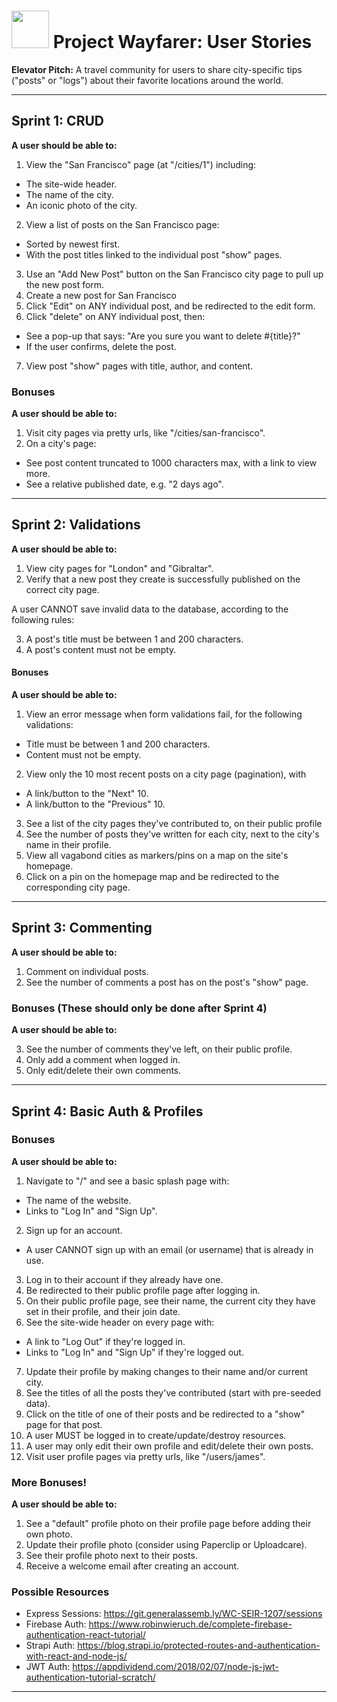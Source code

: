 # <img src="https://cloud.githubusercontent.com/assets/7833470/10899314/63829980-8188-11e5-8cdd-4ded5bcb6e36.png" height="60"> Project Wayfarer: User Stories

**Elevator Pitch:** A travel community for users to share city-specific tips ("posts" or "logs") about their favorite locations around the world.

---

## Sprint 1: CRUD

**A user should be able to:**

1. View the "San Francisco" page (at "/cities/1") including:
  * The site-wide header.
  * The name of the city.
  * An iconic photo of the city.
2. View a list of posts on the San Francisco page:
  * Sorted by newest first.
  * With the post titles linked to the individual post "show" pages.
3. Use an "Add New Post" button on the San Francisco city page to pull up the new post form.
4. Create a new post for San Francisco
5. Click "Edit" on ANY individual post, and be redirected to the edit form.
6. Click "delete" on ANY individual post, then:
  * See a pop-up that says: "Are you sure you want to delete #{title}?"
  * If the user confirms, delete the post.
7. View post "show" pages with title, author, and content.

### Bonuses

**A user should be able to:**

1. Visit city pages via pretty urls, like "/cities/san-francisco".
2. On a city's page:
  * See post content truncated to 1000 characters max, with a link to view more.
  * See a relative published date, e.g. "2 days ago".

---

## Sprint 2: Validations

**A user should be able to:**

1. View city pages for "London" and "Gibraltar".
2. Verify that a new post they create is successfully published on the correct city page.

A user CANNOT save invalid data to the database, according to the following rules:

3. A post's title must be between 1 and 200 characters.
4. A post's content must not be empty.

#### Bonuses

**A user should be able to:**

1. View an error message when form validations fail, for the following validations:
  * Title must be between 1 and 200 characters.
  * Content must not be empty.
2. View only the 10 most recent posts on a city page (pagination), with
  * A link/button to the "Next" 10.
  * A link/button to the "Previous" 10.
3. See a list of the city pages they've contributed to, on their public profile
4. See the number of posts they've written for each city, next to the city's name in their profile.
5. View all vagabond cities as markers/pins on a map on the site's homepage.
6. Click on a pin on the homepage map and be redirected to the corresponding city page.

---

## Sprint 3: Commenting

**A user should be able to:**

1. Comment on individual posts.
2. See the number of comments a post has on the post's "show" page.

### Bonuses (These should only be done after Sprint 4)

**A user should be able to:**

3. See the number of comments they've left, on their public profile.
4. Only add a comment when logged in.
5. Only edit/delete their own comments.

---

## Sprint 4: Basic Auth & Profiles

### Bonuses

**A user should be able to:**

1. Navigate to "/" and see a basic splash page with:
  * The name of the website.
  * Links to "Log In" and "Sign Up".
2. Sign up for an account.
  * A user CANNOT sign up with an email (or username) that is already in use.
3. Log in to their account if they already have one.
4. Be redirected to their public profile page after logging in.
5. On their public profile page, see their name, the current city they have set in their profile, and their join date.
6. See the site-wide header on every page with:
  * A link to "Log Out" if they're logged in.
  * Links to "Log In" and "Sign Up" if they're logged out.
7. Update their profile by making changes to their name and/or current city.
8. See the titles of all the posts they've contributed (start with pre-seeded data).
9. Click on the title of one of their posts and be redirected to a "show" page for that post.
10. A user MUST be logged in to create/update/destroy resources.
11. A user may only edit their own profile and edit/delete their own posts.
12. Visit user profile pages via pretty urls, like "/users/james".


### More Bonuses!

**A user should be able to:**

1. See a "default" profile photo on their profile page before adding their own photo.
2. Update their profile photo (consider using Paperclip or Uploadcare).
3. See their profile photo next to their posts.
4. Receive a welcome email after creating an account.


### Possible Resources
- Express Sessions: https://git.generalassemb.ly/WC-SEIR-1207/sessions
- Firebase Auth: https://www.robinwieruch.de/complete-firebase-authentication-react-tutorial/
- Strapi Auth: https://blog.strapi.io/protected-routes-and-authentication-with-react-and-node-js/
- JWT Auth: https://appdividend.com/2018/02/07/node-js-jwt-authentication-tutorial-scratch/

---

